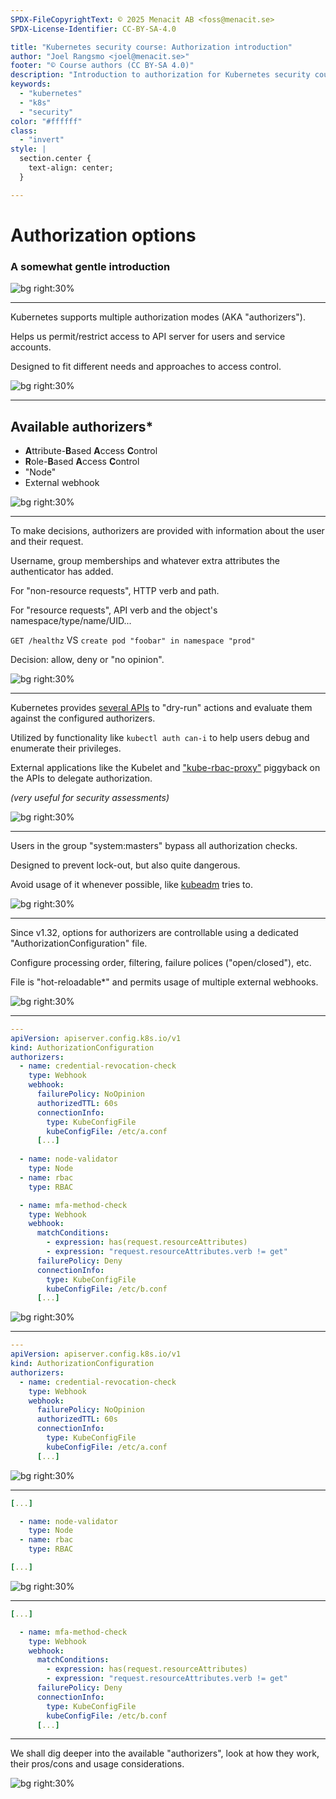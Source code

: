 ```yaml
---
SPDX-FileCopyrightText: © 2025 Menacit AB <foss@menacit.se>
SPDX-License-Identifier: CC-BY-SA-4.0

title: "Kubernetes security course: Authorization introduction"
author: "Joel Rangsmo <joel@menacit.se>"
footer: "© Course authors (CC BY-SA 4.0)"
description: "Introduction to authorization for Kubernetes security course"
keywords:
  - "kubernetes"
  - "k8s"
  - "security"
color: "#ffffff"
class:
  - "invert"
style: |
  section.center {
    text-align: center;
  }

---
```

<!-- _footer: "%ATTRIBUTION_PREFIX% Marcin Wichary (CC BY 2.0)" -->
# Authorization options
### A somewhat gentle introduction

![bg right:30%](images/abandoned_factory_bridge.jpg)

<!--
-->

---
<!-- _footer: "%ATTRIBUTION_PREFIX% Marcin Wichary (CC BY 2.0)" -->
Kubernetes supports multiple
authorization modes (AKA "authorizers").  
  
Helps us permit/restrict access to
API server for users and service accounts.  

Designed to fit different needs and
approaches to access control.

![bg right:30%](images/abandoned_factory_bridge.jpg)

<!--
-->

---
<!-- _footer: "%ATTRIBUTION_PREFIX% Kuhnmi (CC BY 2.0)" -->
## Available authorizers\*
- **A**ttribute-**B**ased **A**ccess **C**ontrol
- **R**ole-**B**ased **A**ccess **C**ontrol
- "Node"
- External webhook

![bg right:30%](images/bird_orange_black.jpg)

<!--
-->

---
<!-- _footer: "%ATTRIBUTION_PREFIX% Todd Van Hoosear (CC BY-SA 2.0)" -->
To make decisions, authorizers are provided with
information about the user and their request.

Username, group memberships and whatever
extra attributes the authenticator has added.  

For "non-resource requests", HTTP verb and path.

For "resource requests", API verb and
the object's namespace/type/name/UID...

`GET /healthz` VS
`create pod "foobar" in namespace "prod"`  

Decision: allow, deny or "no opinion".

![bg right:30%](images/exposed_engine.jpg)

<!--
-->

---
<!-- _footer: "%ATTRIBUTION_PREFIX% Wendelin Jacober (CC0 1.0)" -->
Kubernetes provides [several APIs](https://kubernetes.io/docs/reference/kubernetes-api/authorization-resources/) to
"dry-run" actions and evaluate them
against the configured authorizers.

Utilized by functionality like
`kubectl auth can-i` to help users
debug and enumerate their privileges.

External applications like the Kubelet
and ["kube-rbac-proxy"](https://github.com/brancz/kube-rbac-proxy) piggyback on
the APIs to delegate authorization.  
  
_(very useful for security assessments)_

![bg right:30%](images/abstract_mirror_reflections.jpg)

<!--
-->

---
<!-- _footer: "%ATTRIBUTION_PREFIX% Mauricio Snap (CC BY 2.0)" -->
Users in the group "system:masters"
bypass all authorization checks.  

Designed to prevent lock-out,
but also quite dangerous.  

Avoid usage of it whenever possible,
like [kubeadm](https://raesene.github.io/blog/2024/01/06/when-is-admin-not-admin/) tries to.

![bg right:30%](images/green_eye.jpg)

<!--
-->

---
<!-- _footer: "%ATTRIBUTION_PREFIX% Freed eXplorer (CC BY 2.0)" -->
Since v1.32, options for authorizers
are controllable using a dedicated
"AuthorizationConfiguration" file.

Configure processing order, filtering,
failure polices ("open/closed"), etc.  

File is "hot-reloadable\*" and permits
usage of multiple external webhooks.

![bg right:30%](images/tunnel_train.jpg)

<!--
-->

---
<!-- _footer: "%ATTRIBUTION_PREFIX% Freed eXplorer (CC BY 2.0)" -->
```yaml
---
apiVersion: apiserver.config.k8s.io/v1
kind: AuthorizationConfiguration
authorizers:
  - name: credential-revocation-check
    type: Webhook
    webhook:
      failurePolicy: NoOpinion
      authorizedTTL: 60s
      connectionInfo:
        type: KubeConfigFile
        kubeConfigFile: /etc/a.conf
      [...]
      
  - name: node-validator
    type: Node
  - name: rbac
    type: RBAC

  - name: mfa-method-check
    type: Webhook
    webhook:
      matchConditions:
        - expression: has(request.resourceAttributes)
        - expression: "request.resourceAttributes.verb != get"
      failurePolicy: Deny
      connectionInfo:
        type: KubeConfigFile
        kubeConfigFile: /etc/b.conf
      [...]
```

![bg right:30%](images/tunnel_train.jpg)

---
<!-- _footer: "%ATTRIBUTION_PREFIX% Freed eXplorer (CC BY 2.0)" -->
```yaml
---
apiVersion: apiserver.config.k8s.io/v1
kind: AuthorizationConfiguration
authorizers:
  - name: credential-revocation-check
    type: Webhook
    webhook:
      failurePolicy: NoOpinion
      authorizedTTL: 60s
      connectionInfo:
        type: KubeConfigFile
        kubeConfigFile: /etc/a.conf
      [...]
```

![bg right:30%](images/tunnel_train.jpg)

---
<!-- _footer: "%ATTRIBUTION_PREFIX% Freed eXplorer (CC BY 2.0)" -->
```yaml
[...]

  - name: node-validator
    type: Node
  - name: rbac
    type: RBAC

[...]
```

![bg right:30%](images/tunnel_train.jpg)

---
```yaml
[...]

  - name: mfa-method-check
    type: Webhook
    webhook:
      matchConditions:
        - expression: has(request.resourceAttributes)
        - expression: "request.resourceAttributes.verb != get"
      failurePolicy: Deny
      connectionInfo:
        type: KubeConfigFile
        kubeConfigFile: /etc/b.conf
      [...]
```

---
<!-- _footer: "%ATTRIBUTION_PREFIX% Marcin Wichary (CC BY 2.0)" -->
We shall dig deeper into the available
"authorizers", look at how they work,
their pros/cons and usage considerations.

![bg right:30%](images/abandoned_factory_bridge.jpg)

<!--
-->
